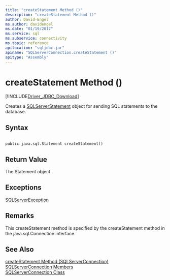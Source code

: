 ```yaml
---
title: "createStatement Method ()"
description: "createStatement Method ()"
author: David-Engel
ms.author: davidengel
ms.date: "01/19/2017"
ms.service: sql
ms.subservice: connectivity
ms.topic: reference
apilocation: "sqljdbc.jar"
apiname: "SQLServerConnection.createStatement ()"
apitype: "Assembly"
---
```

# createStatement Method ()
[!INCLUDE[Driver_JDBC_Download](../../../includes/driver_jdbc_download.md)]

  Creates a [SQLServerStatement](../../../connect/jdbc/reference/sqlserverstatement-class.md) object for sending SQL statements to the database.  
  
## Syntax  
  
```  
  
public java.sql.Statement createStatement()  
```  
  
## Return Value  
 The Statement object.  
  
## Exceptions  
 [SQLServerException](../../../connect/jdbc/reference/sqlserverexception-class.md)  
  
## Remarks  
 This createStatement method is specified by the createStatement method in the java.sql.Connection interface.  
  
## See Also  
 [createStatement Method &#40;SQLServerConnection&#41;](../../../connect/jdbc/reference/createstatement-method-sqlserverconnection.md)   
 [SQLServerConnection Members](../../../connect/jdbc/reference/sqlserverconnection-members.md)   
 [SQLServerConnection Class](../../../connect/jdbc/reference/sqlserverconnection-class.md)  
  
  
